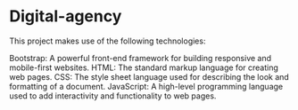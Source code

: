 # Digital-agency
This project makes use of the following technologies:

Bootstrap: A powerful front-end framework for building responsive and mobile-first websites.
HTML: The standard markup language for creating web pages.
CSS: The style sheet language used for describing the look and formatting of a document.
JavaScript: A high-level programming language used to add interactivity and functionality to web pages.


